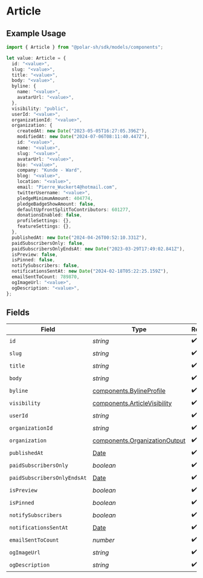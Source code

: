 # Article

## Example Usage

```typescript
import { Article } from "@polar-sh/sdk/models/components";

let value: Article = {
  id: "<value>",
  slug: "<value>",
  title: "<value>",
  body: "<value>",
  byline: {
    name: "<value>",
    avatarUrl: "<value>",
  },
  visibility: "public",
  userId: "<value>",
  organizationId: "<value>",
  organization: {
    createdAt: new Date("2023-05-05T16:27:05.396Z"),
    modifiedAt: new Date("2024-07-06T08:11:40.447Z"),
    id: "<value>",
    name: "<value>",
    slug: "<value>",
    avatarUrl: "<value>",
    bio: "<value>",
    company: "Kunde - Ward",
    blog: "<value>",
    location: "<value>",
    email: "Pierre_Wuckert4@hotmail.com",
    twitterUsername: "<value>",
    pledgeMinimumAmount: 404774,
    pledgeBadgeShowAmount: false,
    defaultUpfrontSplitToContributors: 601277,
    donationsEnabled: false,
    profileSettings: {},
    featureSettings: {},
  },
  publishedAt: new Date("2024-04-26T00:52:10.331Z"),
  paidSubscribersOnly: false,
  paidSubscribersOnlyEndsAt: new Date("2023-03-29T17:49:02.841Z"),
  isPreview: false,
  isPinned: false,
  notifySubscribers: false,
  notificationsSentAt: new Date("2024-02-18T05:22:25.159Z"),
  emailSentToCount: 789870,
  ogImageUrl: "<value>",
  ogDescription: "<value>",
};
```

## Fields

| Field                                                                                         | Type                                                                                          | Required                                                                                      | Description                                                                                   |
| --------------------------------------------------------------------------------------------- | --------------------------------------------------------------------------------------------- | --------------------------------------------------------------------------------------------- | --------------------------------------------------------------------------------------------- |
| `id`                                                                                          | *string*                                                                                      | :heavy_check_mark:                                                                            | N/A                                                                                           |
| `slug`                                                                                        | *string*                                                                                      | :heavy_check_mark:                                                                            | N/A                                                                                           |
| `title`                                                                                       | *string*                                                                                      | :heavy_check_mark:                                                                            | N/A                                                                                           |
| `body`                                                                                        | *string*                                                                                      | :heavy_check_mark:                                                                            | N/A                                                                                           |
| `byline`                                                                                      | [components.BylineProfile](../../models/components/bylineprofile.md)                          | :heavy_check_mark:                                                                            | N/A                                                                                           |
| `visibility`                                                                                  | [components.ArticleVisibility](../../models/components/articlevisibility.md)                  | :heavy_check_mark:                                                                            | N/A                                                                                           |
| `userId`                                                                                      | *string*                                                                                      | :heavy_check_mark:                                                                            | N/A                                                                                           |
| `organizationId`                                                                              | *string*                                                                                      | :heavy_check_mark:                                                                            | N/A                                                                                           |
| `organization`                                                                                | [components.OrganizationOutput](../../models/components/organizationoutput.md)                | :heavy_check_mark:                                                                            | N/A                                                                                           |
| `publishedAt`                                                                                 | [Date](https://developer.mozilla.org/en-US/docs/Web/JavaScript/Reference/Global_Objects/Date) | :heavy_check_mark:                                                                            | N/A                                                                                           |
| `paidSubscribersOnly`                                                                         | *boolean*                                                                                     | :heavy_check_mark:                                                                            | N/A                                                                                           |
| `paidSubscribersOnlyEndsAt`                                                                   | [Date](https://developer.mozilla.org/en-US/docs/Web/JavaScript/Reference/Global_Objects/Date) | :heavy_check_mark:                                                                            | N/A                                                                                           |
| `isPreview`                                                                                   | *boolean*                                                                                     | :heavy_check_mark:                                                                            | N/A                                                                                           |
| `isPinned`                                                                                    | *boolean*                                                                                     | :heavy_check_mark:                                                                            | N/A                                                                                           |
| `notifySubscribers`                                                                           | *boolean*                                                                                     | :heavy_check_mark:                                                                            | N/A                                                                                           |
| `notificationsSentAt`                                                                         | [Date](https://developer.mozilla.org/en-US/docs/Web/JavaScript/Reference/Global_Objects/Date) | :heavy_check_mark:                                                                            | N/A                                                                                           |
| `emailSentToCount`                                                                            | *number*                                                                                      | :heavy_check_mark:                                                                            | N/A                                                                                           |
| `ogImageUrl`                                                                                  | *string*                                                                                      | :heavy_check_mark:                                                                            | N/A                                                                                           |
| `ogDescription`                                                                               | *string*                                                                                      | :heavy_check_mark:                                                                            | N/A                                                                                           |